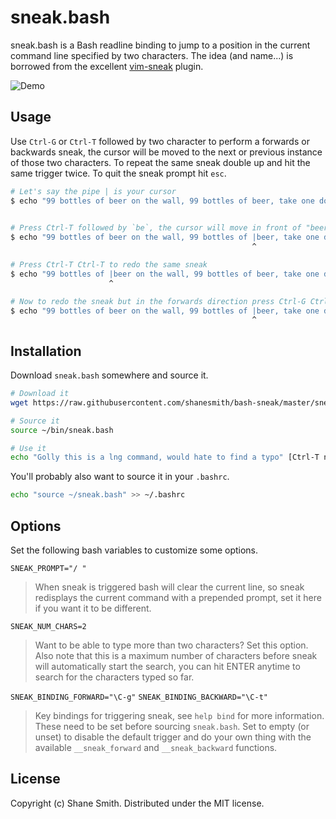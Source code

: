 sneak.bash
==========

sneak.bash is a Bash readline binding to jump to a position in the current
command line specified by two characters. The idea (and name...) is borrowed
from the excellent [vim-sneak] plugin.

![Demo](https://cloud.githubusercontent.com/assets/348425/22004869/10f3d84a-dc2d-11e6-9c5e-f56b550ae7cf.gif)

Usage
-----

Use `Ctrl-G` or `Ctrl-T` followed by two character to perform a forwards or
backwards sneak, the cursor will be moved to the next or previous instance of
those two characters. To repeat the same sneak double up and hit the same
trigger twice. To quit the sneak prompt hit `esc`.


```sh
# Let's say the pipe | is your cursor
$ echo "99 bottles of beer on the wall, 99 bottles of beer, take one down..."|
                                                                             ^ 

# Press Ctrl-T followed by `be`, the cursor will move in front of "beer"
$ echo "99 bottles of beer on the wall, 99 bottles of |beer, take one down..."
                                                      ^

# Press Ctrl-T Ctrl-T to redo the same sneak
$ echo "99 bottles of |beer on the wall, 99 bottles of beer, take one down..."
                      ^

# Now to redo the sneak but in the forwards direction press Ctrl-G Ctrl-G
$ echo "99 bottles of beer on the wall, 99 bottles of |beer, take one down..."
                                                      ^
```

Installation
------------

Download `sneak.bash` somewhere and source it.

```sh
# Download it
wget https://raw.githubusercontent.com/shanesmith/bash-sneak/master/sneak.bash

# Source it
source ~/bin/sneak.bash

# Use it
echo "Golly this is a lng command, would hate to find a typo" [Ctrl-T ng]
```

You'll probably also want to source it in your `.bashrc`.

```sh
echo "source ~/sneak.bash" >> ~/.bashrc
```

Options
-------

Set the following bash variables to customize some options.


`SNEAK_PROMPT="/ "`

> When sneak is triggered bash will clear the current line, so sneak redisplays
> the current command with a prepended prompt, set it here if you want it to be
> different.


`SNEAK_NUM_CHARS=2`

> Want to be able to type more than two characters? Set this option. Also note
> that this is a maximum number of characters before sneak will automatically
> start the search, you can hit ENTER anytime to search for the characters
> typed so far.


`SNEAK_BINDING_FORWARD="\C-g"`
`SNEAK_BINDING_BACKWARD="\C-t"`

> Key bindings for triggering sneak, see `help bind` for more information.
> These need to be set before sourcing `sneak.bash`. Set to empty (or unset) to
> disable the default trigger and do your own thing with the available
> `__sneak_forward` and `__sneak_backward` functions.


License
-------

Copyright (c) Shane Smith. Distributed under the MIT license.

[vim-sneak]: https://github.com/justinmk/vim-sneak

